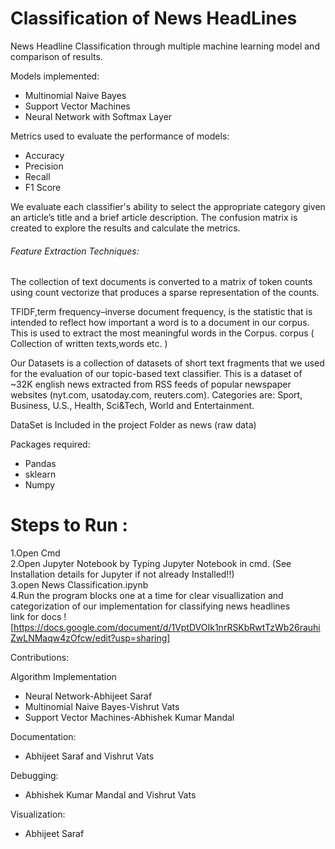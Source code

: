 # Classification of News HeadLines

News Headline Classification through multiple machine learning model and comparison of results.

Models implemented:

 * Multinomial Naive Bayes 
 * Support Vector Machines 
 * Neural Network with Softmax Layer
 

Metrics used to evaluate the performance of models:

 * Accuracy
 * Precision
 * Recall
 * F1 Score 
 
 We evaluate each classifier's ability to select the appropriate category given an article’s title and a brief article description. The confusion matrix is created to  explore the results and calculate the metrics. 



###### Feature Extraction Techniques:
The collection of text documents is converted to a matrix of token counts using count vectorize that produces a sparse representation of the counts.

TFIDF,term frequency–inverse document frequency, is the statistic that is intended to reflect how important a word is to a document in our corpus. This is used to extract the most meaningful words in the Corpus.
corpus ( Collection of written texts,words etc. )


Our Datasets is a collection of datasets of short text fragments that we used for the evaluation of  our topic-based text classifier. This is a dataset of  ~32K english news extracted from RSS feeds of popular newspaper websites (nyt.com, usatoday.com, reuters.com). Categories are: Sport, Business, U.S., Health, Sci&Tech, World and Entertainment.

DataSet is Included in the project Folder as news (raw data)


Packages required: 

 * Pandas
 * sklearn
 * Numpy
 
# Steps to Run :   

 
1.Open Cmd   
2.Open Jupyter Notebook by Typing Jupyter Notebook in cmd. (See Installation details for Jupyter if not already Installed!!)   
3.open News Classification.ipynb   
4.Run the program blocks one at a time for clear visuallization and categorization of our implementation for classifying news headlines  
link for docs ![https://docs.google.com/document/d/1VptDVOIk1nrRSKbRwtTzWb26rauhiZwLNMaqw4zOfcw/edit?usp=sharing]  



Contributions:

Algorithm Implementation

* Neural Network-Abhijeet Saraf
* Multinomial Naive Bayes-Vishrut Vats
* Support Vector Machines-Abhishek Kumar Mandal

Documentation:

* Abhijeet Saraf and Vishrut Vats

Debugging:

* Abhishek Kumar Mandal and Vishrut Vats

Visualization:

* Abhijeet Saraf







